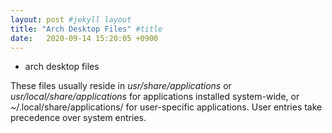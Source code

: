 ```yaml
---
layout: post #jekyll layout
title: "Arch Desktop Files" #title 
date:   2020-09-14 15:20:05 +0900                 
---
```


-   arch desktop files

These files usually reside in *usr/share/applications* or *usr/local/share/applications* for applications installed system-wide,
or ~/.local/share/applications/ for user-specific applications. User entries take precedence over system entries.

